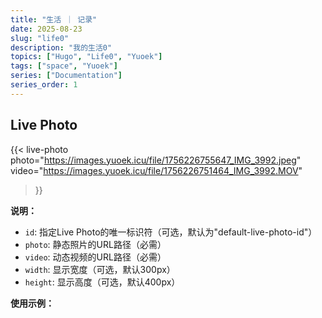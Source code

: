 ```yaml
---
title: "生活 ｜ 记录"
date: 2025-08-23
slug: "life0"
description: "我的生活0"
topics: ["Hugo", "Life0", "Yuoek"]
tags: ["space", "Yuoek"]
series: ["Documentation"]
series_order: 1
---
```



## Live Photo

{{< 
live-photo 
    photo="https://images.yuoek.icu/file/1756226755647_IMG_3992.jpeg" 
    video="https://images.yuoek.icu/file/1756226751464_IMG_3992.MOV" 
>}}




**说明：**
- `id`: 指定Live Photo的唯一标识符（可选，默认为"default-live-photo-id"）
- `photo`: 静态照片的URL路径（必需）
- `video`: 动态视频的URL路径（必需）  
- `width`: 显示宽度（可选，默认300px）
- `height`: 显示高度（可选，默认400px）

**使用示例：**



